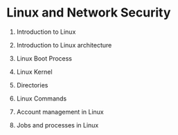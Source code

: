 # Linux and Network Security

1. Introduction to Linux

2. Introduction to Linux architecture

3. Linux Boot Process

4. Linux Kernel

5. Directories

6. Linux Commands

7. Account management in Linux

8. Jobs and processes in Linux

